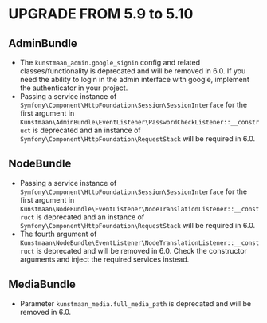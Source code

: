 UPGRADE FROM 5.9 to 5.10
========================

AdminBundle
------------

* The `kunstmaan_admin.google_signin` config and related classes/functionality is deprecated and will be removed in 6.0. If you need the ability
  to login in the admin interface with google, implement the authenticator in your project.
* Passing a service instance of `Symfony\Component\HttpFoundation\Session\SessionInterface` for the first argument in `Kunstmaan\AdminBundle\EventListener\PasswordCheckListener::__construct` is deprecated and an instance of `Symfony\Component\HttpFoundation\RequestStack` will be required in 6.0.

NodeBundle
----------

* Passing a service instance of `Symfony\Component\HttpFoundation\Session\SessionInterface` for the first argument in `Kunstmaan\NodeBundle\EventListener\NodeTranslationListener::__construct` is deprecated and an instance of `Symfony\Component\HttpFoundation\RequestStack` will be required in 6.0.
* The fourth argument of `Kunstmaan\NodeBundle\EventListener\NodeTranslationListener::__construct` is deprecated and will be removed in 6.0. Check the constructor arguments and inject the required services instead.

MediaBundle
-----------

* Parameter `kunstmaan_media.full_media_path` is deprecated and will be removed in 6.0.
